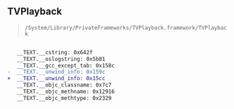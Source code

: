## TVPlayback

> `/System/Library/PrivateFrameworks/TVPlayback.framework/TVPlayback`

```diff

   __TEXT.__cstring: 0x642f
   __TEXT.__oslogstring: 0x5b81
   __TEXT.__gcc_except_tab: 0x158c
-  __TEXT.__unwind_info: 0x159c
+  __TEXT.__unwind_info: 0x15cc
   __TEXT.__objc_classname: 0x7c7
   __TEXT.__objc_methname: 0x12916
   __TEXT.__objc_methtype: 0x2329

```
